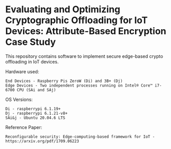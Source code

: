 # Evaluating and Optimizing Cryptographic Offloading for IoT Devices: Attribute-Based Encryption Case Study

This repository contains software to implement secure edge-based crypto offloading in IoT devices. 

Hardware used:

    End Devices - Raspberry Pis ZeroW (Di) and 3B+ (Dj)
    Edge Devices - Two independent processes running on Intel® Core™ i7-6700 CPU (SAi and SAj)

OS Versions:

    Di - raspberrypi 6.1.19+
    Dj - raspberrypi 6.1.21-v8+
    SAi&j - Ubuntu 20.04.6 LTS


Reference Paper: 
    
    Reconfigurable security: Edge-computing-based framework for IoT - https://arxiv.org/pdf/1709.06223 